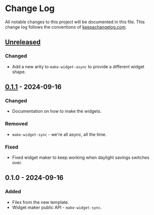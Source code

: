 # Change Log
All notable changes to this project will be documented in this file. This change log follows the conventions of [keepachangelog.com](http://keepachangelog.com/).

## [Unreleased]
### Changed
- Add a new arity to `make-widget-async` to provide a different widget shape.

## [0.1.1] - 2024-09-16
### Changed
- Documentation on how to make the widgets.

### Removed
- `make-widget-sync` - we're all async, all the time.

### Fixed
- Fixed widget maker to keep working when daylight savings switches over.

## 0.1.0 - 2024-09-16
### Added
- Files from the new template.
- Widget maker public API - `make-widget-sync`.

[Unreleased]: https://sourcehost.site/your-name/seven-languages/compare/0.1.1...HEAD
[0.1.1]: https://sourcehost.site/your-name/seven-languages/compare/0.1.0...0.1.1
